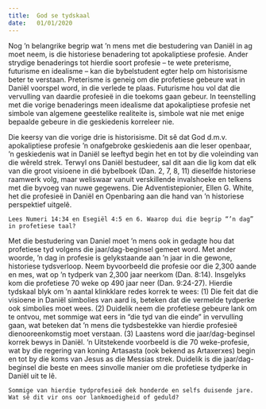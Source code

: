 ```yaml
---
title:  God se tydskaal
date:   01/01/2020
---
```


Nog ’n belangrike begrip wat ’n mens met die bestudering van Daniël in ag moet neem, is die historiese benadering tot apokaliptiese profesie. Ander strydige benaderings tot hierdie soort profesie – te wete preterisme, futurisme en idealisme – kan die bybelstudent egter help om historisisme beter te verstaan. Preterisme is geneig om die profetiese gebeure wat in Daniël voorspel word, in die verlede te plaas. Futurisme hou vol dat die vervulling van daardie profesieë in die toekoms gaan gebeur.  In teenstelling met die vorige benaderings meen idealisme dat apokaliptiese profesie net simbole van algemene geestelike realiteite is, simbole wat nie met enige bepaalde gebeure in die geskiedenis korreleer nie. 

Die keersy van die vorige drie is historisisme. Dit sê dat God d.m.v. apokaliptiese profesie ’n onafgebroke geskiedenis aan die leser openbaar, ’n geskiedenis wat in Daniël se leeftyd begin het en tot by die voleinding van die wêreld strek. Terwyl ons Daniël bestudeer, sal dit aan die lig kom dat elk van die groot visioene in dié bybelboek (Dan. 2, 7, 8, 11) dieselfde historiese raamwerk volg, maar weliswaar vanuit verskillende invalshoeke en telkens met die byvoeg van nuwe gegewens. Die Adventistepionier, Ellen G. White, het die profesieë in Daniël en Openbaring aan die hand van ’n historiese  perspektief uitgelê. 

`Lees Numeri 14:34 en Esegiël 4:5 en 6. Waarop dui die begrip “’n dag” in profetiese taal?` 

Met die bestudering van Daniel moet ’n mens ook in gedagte hou dat profetiese tyd volgens die jaar/dag-beginsel gemeet word. Met ander woorde, ’n dag in profesie is gelykstaande aan ’n jaar in die gewone, historiese tydsverloop. Neem byvoorbeeld die profesie oor die 2,300 aande en mes, wat op ’n tydperk van 2,300 jaar neerkom (Dan. 8:14). Insgelyks kom die profetiese 70 weke op 490 jaar neer (Dan. 9:24-27).  Hierdie tydskaal blyk om ’n aantal klinkklare redes korrek te wees: (1) Die feit dat die visioene in Daniël simbolies van aard is, beteken dat die vermelde tydperke ook simbolies moet wees. (2) Duidelik neem die profetiese gebeure lank om te ontvou, met sommige wat eers in “die tyd van die einde” in vervulling gaan, wat beteken dat ’n mens die tydsbestekke van hierdie profesieë dienooreenkomstig moet verstaan. (3) Laastens word die jaar/dag-beginsel korrek bewys in Daniël. ’n Uitstekende voorbeeld is die 70 weke-profesie, wat by die regering van koning Artasasta (ook bekend as Artaxerxes) begin en tot by die koms van Jesus as die Messias strek. Duidelik is die jaar/dag-beginsel die beste en mees sinvolle manier om die profetiese tydperke in Daniël uit te lê. 

`Sommige van hierdie tydprofesieë dek honderde en selfs duisende jare. Wat sê dit vir ons oor lankmoedigheid of geduld?`